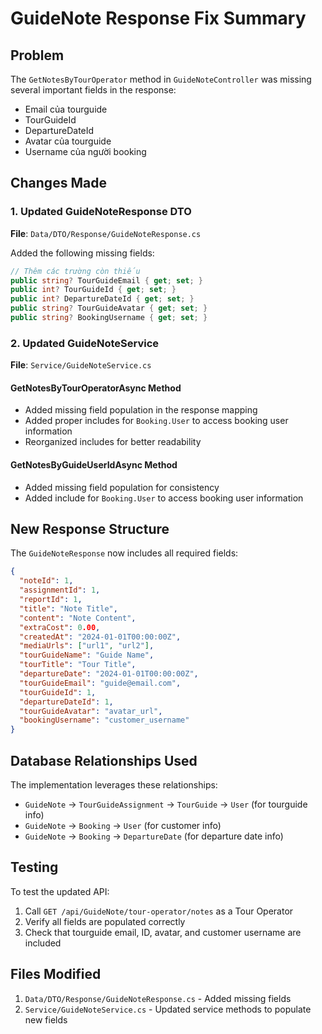 # GuideNote Response Fix Summary

## Problem
The `GetNotesByTourOperator` method in `GuideNoteController` was missing several important fields in the response:
- Email của tourguide
- TourGuideId
- DepartureDateId  
- Avatar của tourguide
- Username của người booking

## Changes Made

### 1. Updated GuideNoteResponse DTO
**File**: `Data/DTO/Response/GuideNoteResponse.cs`

Added the following missing fields:
```csharp
// Thêm các trường còn thiếu
public string? TourGuideEmail { get; set; }
public int? TourGuideId { get; set; }
public int? DepartureDateId { get; set; }
public string? TourGuideAvatar { get; set; }
public string? BookingUsername { get; set; }
```

### 2. Updated GuideNoteService
**File**: `Service/GuideNoteService.cs`

#### GetNotesByTourOperatorAsync Method
- Added missing field population in the response mapping
- Added proper includes for `Booking.User` to access booking user information
- Reorganized includes for better readability

#### GetNotesByGuideUserIdAsync Method  
- Added missing field population for consistency
- Added include for `Booking.User` to access booking user information

## New Response Structure

The `GuideNoteResponse` now includes all required fields:

```json
{
  "noteId": 1,
  "assignmentId": 1,
  "reportId": 1,
  "title": "Note Title",
  "content": "Note Content",
  "extraCost": 0.00,
  "createdAt": "2024-01-01T00:00:00Z",
  "mediaUrls": ["url1", "url2"],
  "tourGuideName": "Guide Name",
  "tourTitle": "Tour Title", 
  "departureDate": "2024-01-01T00:00:00Z",
  "tourGuideEmail": "guide@email.com",
  "tourGuideId": 1,
  "departureDateId": 1,
  "tourGuideAvatar": "avatar_url",
  "bookingUsername": "customer_username"
}
```

## Database Relationships Used

The implementation leverages these relationships:
- `GuideNote` → `TourGuideAssignment` → `TourGuide` → `User` (for tourguide info)
- `GuideNote` → `Booking` → `User` (for customer info)  
- `GuideNote` → `Booking` → `DepartureDate` (for departure date info)

## Testing

To test the updated API:
1. Call `GET /api/GuideNote/tour-operator/notes` as a Tour Operator
2. Verify all fields are populated correctly
3. Check that tourguide email, ID, avatar, and customer username are included

## Files Modified
1. `Data/DTO/Response/GuideNoteResponse.cs` - Added missing fields
2. `Service/GuideNoteService.cs` - Updated service methods to populate new fields 
